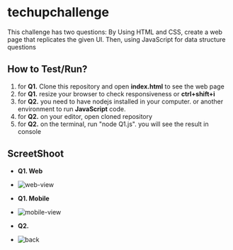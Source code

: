 # techupchallenge
This challenge has two questions: 
By Using HTML and CSS, create a web page that replicates the given UI. Then, using JavaScript for data structure questions 

## How to Test/Run?
1. for **Q1.**  Clone this repository and open **index.html** to see the web page
2. for **Q1.**  resize your browser to check responsiveness or **ctrl+shift+i**
3. for **Q2.**  you need to have nodejs installed in your computer. or another environment to run **JavaScript** code.
4. for **Q2.**  on your editor, open cloned repository 
5. for **Q2.**  on the terminal, run "node Q1.js". you will see the result in console

## ScreetShoot
- **Q1. Web**
- ![web-view](https://user-images.githubusercontent.com/55656026/166423037-506b45df-115c-49ab-ab49-110658717a9e.JPG)
- **Q1. Mobile**
- ![mobile-view](https://user-images.githubusercontent.com/55656026/166423157-77e2bfc1-8d13-4fa1-8111-c0202416c1aa.JPG)

- **Q2.**
- ![back](https://user-images.githubusercontent.com/55656026/166423644-0a8216c5-ec99-4bdf-9fb7-8b96bce07339.JPG)




